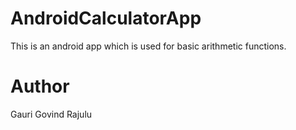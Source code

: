 # AndroidCalculatorApp
This is an android app which is used for basic arithmetic functions.

# Author
Gauri Govind Rajulu
